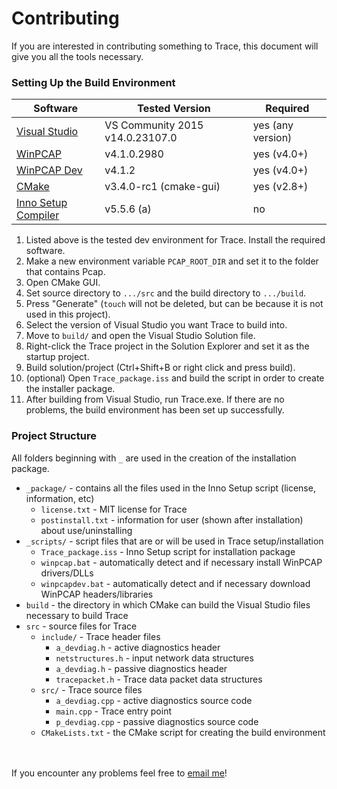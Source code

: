 # Contributing
If you are interested in contributing something to Trace, this document will give you all the tools necessary.

### Setting Up the Build Environment

Software | Tested Version | Required
--- | --- | ---
[Visual Studio](https://www.visualstudio.com/en-us/downloads/download-visual-studio-vs.aspx) | VS Community 2015 v14.0.23107.0 | yes (any version)
[WinPCAP](https://www.winpcap.org/install/default.htm) | v4.1.0.2980 | yes (v4.0+)
[WinPCAP Dev](https://www.winpcap.org/devel.htm) | v4.1.2 | yes (v4.0+)
[CMake](https://cmake.org/) | v3.4.0-rc1 (cmake-gui) | yes (v2.8+)
[Inno Setup Compiler](http://www.jrsoftware.org/isinfo.php) | v5.5.6 (a) | no


<ol>
	<li>Listed above is the tested dev environment for Trace. Install the required software.</li>
	<li>Make a new environment variable <code>PCAP_ROOT_DIR</code> and set it to the folder that contains Pcap.</li>
	<li>Open CMake GUI.</li>
	<li>Set source directory to <code>.../src</code> and the build directory to <code>.../build</code>.</li>
	<li>Press "Generate" (<code>touch</code> will not be deleted, but can be because it is not used in this project).</li>
	<li>Select the version of Visual Studio you want Trace to build into.</li>
	<li>Move to <code>build/</code> and open the Visual Studio Solution file.</li>
	<li>Right-click the Trace project in the Solution Explorer and set it as the startup project.</li>
	<li>Build solution/project (Ctrl+Shift+B or right click and press build).</li>
	<li>(optional) Open <code>Trace_package.iss</code> and build the script in order to create the installer package.</li>
	<li>After building from Visual Studio, run Trace.exe. If there are no problems, the build environment has been set up successfully.</li>
</ol>

### Project Structure
All folders beginning with <code>_</code> are used in the creation of the installation package.
- <code>_package/</code> - contains all the files used in the Inno Setup script (license, information, etc)
	- <code>license.txt</code> - MIT license for Trace
    - <code>postinstall.txt</code> - information for user  (shown after installation) about use/uninstalling
- <code>_scripts/</code> - script files that are or will be used in Trace setup/installation
	- <code>Trace_package.iss</code> - Inno Setup script for installation package
    - <code>winpcap.bat</code> - automatically detect and if necessary install WinPCAP drivers/DLLs
	- <code>winpcapdev.bat</code> - automatically detect and if necessary download WinPCAP headers/libraries
- <code>build</code> - the directory in which CMake can build the Visual Studio files necessary to build Trace
- <code>src</code> - source files for Trace
	- <code>include/</code> - Trace header files
		- <code>a_devdiag.h</code> - active diagnostics header
		- <code>netstructures.h</code> - input network data structures
		- <code>a_devdiag.h</code> - passive diagnostics header
		- <code>tracepacket.h</code> - Trace data packet data structures
	- <code>src/</code> - Trace source files
    	- <code>a_devdiag.cpp</code> - active diagnostics source code
    	- <code>main.cpp</code> - Trace entry point
    	- <code>p_devdiag.cpp</code> - passive diagnostics source code
	- <code>CMakeLists.txt</code> - the CMake script for creating the build environment

<br><br>If you encounter any problems feel free to <a href="mailto:mwebbmwebb@gmail.com">email me</a>!
